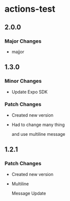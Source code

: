 # actions-test

## 2.0.0

### Major Changes

- majjor

## 1.3.0

### Minor Changes

- Update Expo SDK

### Patch Changes

- Created new version
- Had to
  change many thing

  and use multiline message

## 1.2.1

### Patch Changes

- Created new version
- Multiline

  Message
  Update
